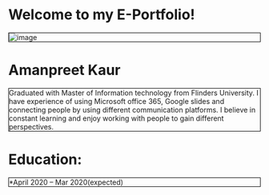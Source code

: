 # Welcome to my E-Portfolio!
 ![image](https://lh3.googleusercontent.com/MShgyMpBTjMsIHQ2xMnDWD2VqBFZyzT4Z9cIqVTJWPA1wvi0rNj_6ZlUywWoIi31sLu2uLY=s106) 
# Amanpreet Kaur
Graduated with Master of Information technology from Flinders University. I have experience of using Microsoft office 365, Google slides and connecting people by using different communication platforms. I believe in constant learning and enjoy working with people to gain different perspectives.
# Education:
*April 2020 – Mar 2020(expected)   <style type="text/css">
p {
  border: 1px solid black; padding:0
}  Professional Year Program                                                             
                                    Navitas Professional Adelaide, South Australia           
*Feb 2018 – Mar 2020                 Master of Information Technology                                                              
                                    Flinders University, South Australia  
*Apr 2013 – Apr 2016                 Bachelor of Science       
                                    DGC, Punjab, INDIA


